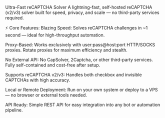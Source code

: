 Ultra-Fast reCAPTCHA Solver
A lightning-fast, self-hosted reCAPTCHA (v2/v3) solver built for speed, privacy, and scale — no third-party services required.

⚡️ Core Features:
Blazing Speed: Solves reCAPTCHA challenges in ~1 second — ideal for high-throughput automation.

Proxy-Based: Works exclusively with user:pass@host:port HTTP/SOCKS proxies. Rotate proxies for maximum efficiency and stealth.

No External API: No CapSolver, 2Captcha, or other third-party services. Fully self-contained and cost-free after setup.

Supports reCAPTCHA v2/v3: Handles both checkbox and invisible CAPTCHAs with high accuracy.

Local or Remote Deployment: Run on your own system or deploy to a VPS — no browser or external tools needed.

API Ready: Simple REST API for easy integration into any bot or automation pipeline.
